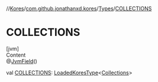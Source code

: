 //[Kores](../../index.md)/[com.github.jonathanxd.kores](../index.md)/[Types](index.md)/[COLLECTIONS](-c-o-l-l-e-c-t-i-o-n-s.md)



# COLLECTIONS  
[jvm]  
Content  
@[JvmField](https://kotlinlang.org/api/latest/jvm/stdlib/kotlin.jvm/-jvm-field/index.html)()  
  
val [COLLECTIONS](-c-o-l-l-e-c-t-i-o-n-s.md): [LoadedKoresType](../../com.github.jonathanxd.kores.type/-loaded-kores-type/index.md)<[Collections](https://docs.oracle.com/javase/8/docs/api/java/util/Collections.html)>  



